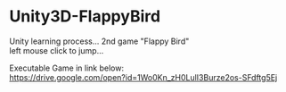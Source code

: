 # Unity3D-FlappyBird
Unity learning process... 2nd game "Flappy Bird" <br>
left mouse click to jump...

Executable Game in link below: <br> 
https://drive.google.com/open?id=1Wo0Kn_zH0LulI3Burze2os-SFdftg5Ej

